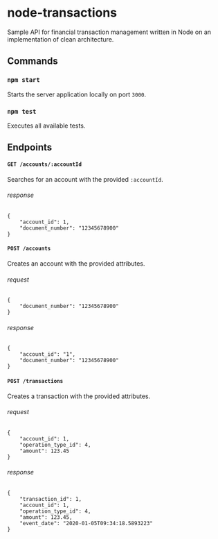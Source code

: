 # node-transactions

Sample API for financial transaction management written in Node on an implementation of clean architecture.

## Commands

### `npm start`
Starts the server application locally on port `3000`.

### `npm test`                    
Executes all available tests.

## Endpoints

#### `GET /accounts/:accountId` 
Searches for an account with the provided `:accountId`.
###### response 
    {
        "account_id": 1,
        "document_number": "12345678900"
    }

#### `POST /accounts` 
Creates an account with the provided attributes.
###### request 
    {
        "document_number": "12345678900"
    }
###### response 
    {
        "account_id": "1",
        "document_number": "12345678900"
    }

#### `POST /transactions` 
Creates a transaction with the provided attributes.
###### request
    {
        "account_id": 1,
        "operation_type_id": 4,
        "amount": 123.45
    }
###### response
    {
        "transaction_id": 1,
        "account_id": 1,
        "operation_type_id": 4,
        "amount": 123.45,
        "event_date": "2020-01-05T09:34:18.5893223"
    }
